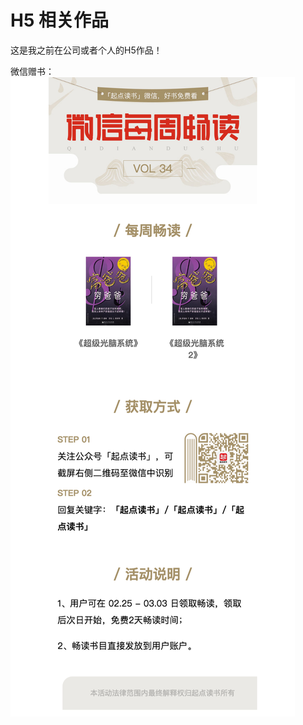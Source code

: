 # H5 相关作品

这是我之前在公司或者个人的H5作品！

微信赠书：
![](https://github.com/xueenze/Html5/blob/master/h5_wechat_week_reading/%E5%BE%AE%E4%BF%A1%E8%AF%BB%E4%B9%A6.png)

